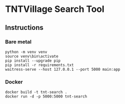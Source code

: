 # TNTVillage Search Tool

## Instructions

### Bare metal
```
python -m venv venv
source venv\bin\activate
pip install --upgrade pip
pip install -r requirements.txt
waitress-serve --host 127.0.0.1 --port 5000 main:app
```

### Docker
```
docker build -t tnt-search .
docker run -d -p 5000:5000 tnt-search
```
